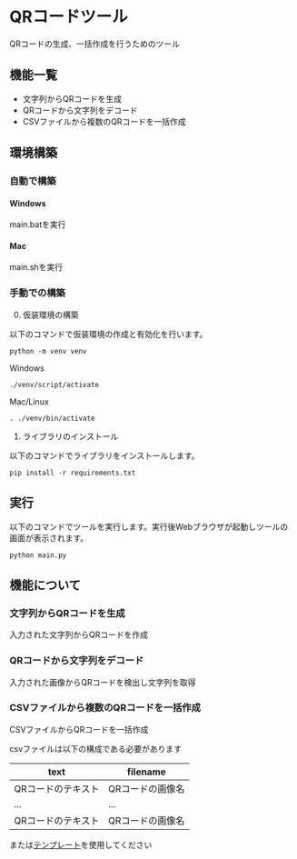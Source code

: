 # QRコードツール
QRコードの生成、一括作成を行うためのツール

## 機能一覧
* 文字列からQRコードを生成
* QRコードから文字列をデコード
* CSVファイルから複数のQRコードを一括作成


## 環境構築

### 自動で構築
#### Windows
main.batを実行
#### Mac
main.shを実行

### 手動での構築

0. 仮装環境の構築

以下のコマンドで仮装環境の作成と有効化を行います。

```
python -m venv venv
```

Windows
```
./venv/script/activate
```

Mac/Linux
```
. ./venv/bin/activate
```

1. ライブラリのインストール

以下のコマンドでライブラリをインストールします。
```
pip install -r requirements.txt
```

## 実行
以下のコマンドでツールを実行します。実行後Webブラウザが起動しツールの画面が表示されます。
```
python main.py
```

## 機能について
### 文字列からQRコードを生成
入力された文字列からQRコードを作成
### QRコードから文字列をデコード
入力された画像からQRコードを検出し文字列を取得
### CSVファイルから複数のQRコードを一括作成
CSVファイルからQRコードを一括作成

csvファイルは以下の構成である必要があります

| text | filename |
| ---- | ---- |
| QRコードのテキスト | QRコードの画像名 |
| ... | ... |
| QRコードのテキスト | QRコードの画像名 |

または[テンプレート](/resource/qrcode_template.csv)を使用してください
